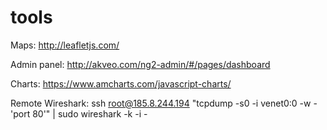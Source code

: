 # tools

Maps: http://leafletjs.com/

Admin panel: http://akveo.com/ng2-admin/#/pages/dashboard

Charts: https://www.amcharts.com/javascript-charts/


Remote Wireshark: ssh root@185.8.244.194 "tcpdump -s0 -i venet0:0 -w - 'port 80'" | sudo wireshark -k -i -
